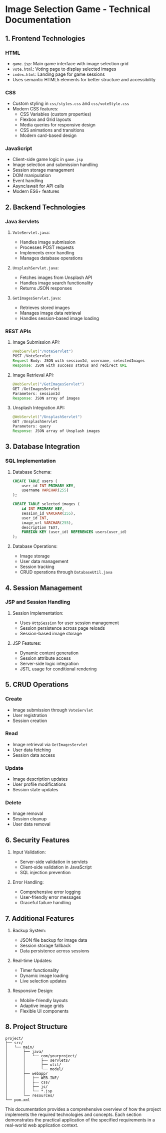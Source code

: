 # Image Selection Game - Technical Documentation

## 1. Frontend Technologies

### HTML
- `game.jsp`: Main game interface with image selection grid
- `vote.html`: Voting page to display selected images
- `index.html`: Landing page for game sessions
- Uses semantic HTML5 elements for better structure and accessibility

### CSS
- Custom styling in `css/styles.css` and `css/voteStyle.css`
- Modern CSS features:
  - CSS Variables (custom properties)
  - Flexbox and Grid layouts
  - Media queries for responsive design
  - CSS animations and transitions
  - Modern card-based design

### JavaScript
- Client-side game logic in `game.jsp`
- Image selection and submission handling
- Session storage management
- DOM manipulation
- Event handling
- Async/await for API calls
- Modern ES6+ features

## 2. Backend Technologies

### Java Servlets
1. `VoteServlet.java`:
   - Handles image submission
   - Processes POST requests
   - Implements error handling
   - Manages database operations

2. `UnsplashServlet.java`:
   - Fetches images from Unsplash API
   - Handles image search functionality
   - Returns JSON responses

3. `GetImagesServlet.java`:
   - Retrieves stored images
   - Manages image data retrieval
   - Handles session-based image loading

### REST APIs
1. Image Submission API:
   ```java
   @WebServlet("/VoteServlet")
   POST /VoteServlet
   Request Body: JSON with sessionId, username, selectedImages
   Response: JSON with success status and redirect URL
   ```

2. Image Retrieval API:
   ```java
   @WebServlet("/GetImagesServlet")
   GET /GetImagesServlet
   Parameters: sessionId
   Response: JSON array of images
   ```

3. Unsplash Integration API:
   ```java
   @WebServlet("/UnsplashServlet")
   GET /UnsplashServlet
   Parameters: query
   Response: JSON array of Unsplash images
   ```

## 3. Database Integration

### SQL Implementation
1. Database Schema:
   ```sql
   CREATE TABLE users (
       user_id INT PRIMARY KEY,
       username VARCHAR(255)
   );

   CREATE TABLE selected_images (
       id INT PRIMARY KEY,
       session_id VARCHAR(255),
       user_id INT,
       image_url VARCHAR(255),
       description TEXT,
       FOREIGN KEY (user_id) REFERENCES users(user_id)
   );
   ```

2. Database Operations:
   - Image storage
   - User data management
   - Session tracking
   - CRUD operations through `DatabaseUtil.java`

## 4. Session Management

### JSP and Session Handling
1. Session Implementation:
   - Uses `HttpSession` for user session management
   - Session persistence across page reloads
   - Session-based image storage

2. JSP Features:
   - Dynamic content generation
   - Session attribute access
   - Server-side logic integration
   - JSTL usage for conditional rendering

## 5. CRUD Operations

### Create
- Image submission through `VoteServlet`
- User registration
- Session creation

### Read
- Image retrieval via `GetImagesServlet`
- User data fetching
- Session data access

### Update
- Image description updates
- User profile modifications
- Session state updates

### Delete
- Image removal
- Session cleanup
- User data removal

## 6. Security Features

1. Input Validation:
   - Server-side validation in servlets
   - Client-side validation in JavaScript
   - SQL injection prevention

2. Error Handling:
   - Comprehensive error logging
   - User-friendly error messages
   - Graceful failure handling

## 7. Additional Features

1. Backup System:
   - JSON file backup for image data
   - Session storage fallback
   - Data persistence across sessions

2. Real-time Updates:
   - Timer functionality
   - Dynamic image loading
   - Live selection updates

3. Responsive Design:
   - Mobile-friendly layouts
   - Adaptive image grids
   - Flexible UI components

## 8. Project Structure

```
project/
├── src/
│   └── main/
│       ├── java/
│       │   └── com/yourproject/
│       │       ├── servlets/
│       │       ├── util/
│       │       └── model/
│       ├── webapp/
│       │   ├── WEB-INF/
│       │   ├── css/
│       │   ├── js/
│       │   └── *.jsp
│       └── resources/
└── pom.xml
```

This documentation provides a comprehensive overview of how the project implements the required technologies and concepts. Each section demonstrates the practical application of the specified requirements in a real-world web application context. 